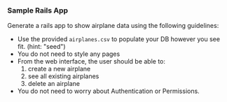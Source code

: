 ### Sample Rails App
Generate a rails app to show airplane data using the following guidelines: 

* Use the provided `airplanes.csv` to populate your DB however you see fit. (hint: "seed")
* You do not need to style any pages
* From the web interface, the user should be able to: 
  1. create a new airplane
  2. see all existing airplanes
  3. delete an airplane
* You do not need to worry about Authentication or Permissions. 
